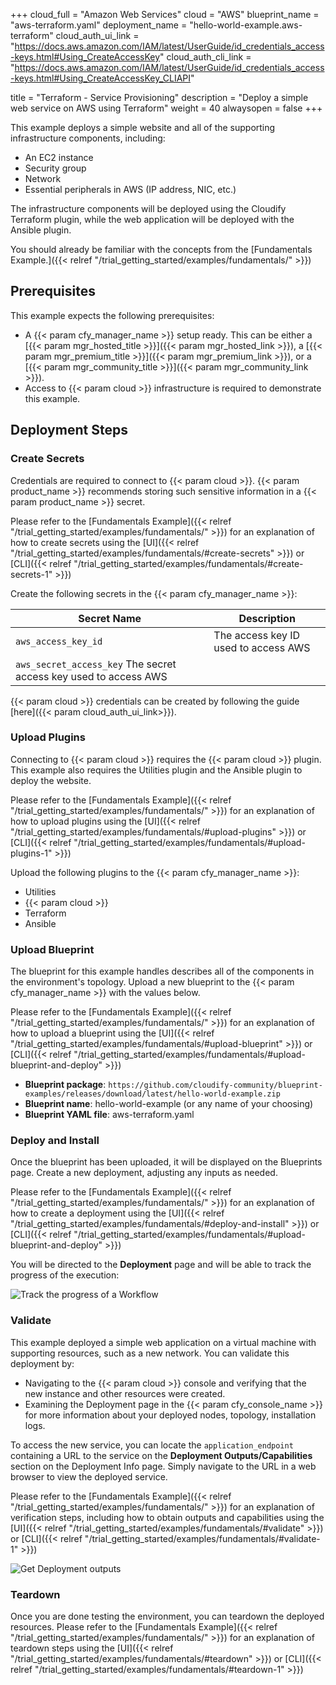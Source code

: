 +++
cloud_full = "Amazon Web Services"
cloud = "AWS"
blueprint_name = "aws-terraform.yaml"
deployment_name = "hello-world-example.aws-terraform"
cloud_auth_ui_link = "https://docs.aws.amazon.com/IAM/latest/UserGuide/id_credentials_access-keys.html#Using_CreateAccessKey"
cloud_auth_cli_link = "https://docs.aws.amazon.com/IAM/latest/UserGuide/id_credentials_access-keys.html#Using_CreateAccessKey_CLIAPI"

title = "Terraform - Service Provisioning"
description = "Deploy a simple web service on AWS using Terraform"
weight = 40
alwaysopen = false
+++

This example deploys a simple website and all of the supporting infrastructure components, including:

* An EC2 instance
* Security group
* Network
* Essential peripherals in AWS (IP address, NIC, etc.)

The infrastructure components will be deployed using the Cloudify Terraform plugin, while the web application will be deployed with the Ansible plugin.

You should already be familiar with the concepts from the [Fundamentals Example.]({{< relref "/trial_getting_started/examples/fundamentals/" >}})

## Prerequisites

This example expects the following prerequisites:

* A {{< param cfy_manager_name >}} setup ready. This can be either a [{{< param mgr_hosted_title >}}]({{< param mgr_hosted_link >}}), a [{{< param mgr_premium_title >}}]({{< param mgr_premium_link >}}), or a [{{< param mgr_community_title >}}]({{< param mgr_community_link >}}).
* Access to {{< param cloud >}} infrastructure is required to demonstrate this example.

## Deployment Steps

### Create Secrets

Credentials are required to connect to {{< param cloud >}}. {{< param product_name >}} recommends storing such sensitive information in a {{< param product_name >}} secret.

Please refer to the [Fundamentals Example]({{< relref "/trial_getting_started/examples/fundamentals/" >}}) for an explanation of how to create secrets using the [UI]({{< relref "/trial_getting_started/examples/fundamentals/#create-secrets" >}}) or [CLI]({{< relref "/trial_getting_started/examples/fundamentals/#create-secrets-1" >}})

Create the following secrets in the {{< param cfy_manager_name >}}:

|                           Secret Name                            |             Description              |
| ---------------------------------------------------------------- | ------------------------------------ |
| `aws_access_key_id`                                              | The access key ID used to access AWS |
| `aws_secret_access_key` The secret access key used to access AWS |                                      |

{{< param cloud >}} credentials can be created by following the guide [here]({{< param cloud_auth_ui_link>}}).

### Upload Plugins

Connecting to {{< param cloud >}} requires the {{< param cloud >}} plugin. This example also requires the Utilities plugin and the Ansible plugin to deploy the website.

Please refer to the [Fundamentals Example]({{< relref "/trial_getting_started/examples/fundamentals/" >}}) for an explanation of how to upload plugins using the [UI]({{< relref "/trial_getting_started/examples/fundamentals/#upload-plugins" >}}) or [CLI]({{< relref "/trial_getting_started/examples/fundamentals/#upload-plugins-1" >}})

Upload the following plugins to the {{< param cfy_manager_name >}}:

* Utilities
* {{< param cloud >}}
* Terraform
* Ansible

### Upload Blueprint

The blueprint for this example handles describes all of the components in the environment's topology. Upload a new blueprint to the {{< param cfy_manager_name >}} with the values below.

Please refer to the [Fundamentals Example]({{< relref "/trial_getting_started/examples/fundamentals/" >}}) for an explanation of how to upload a blueprint using the [UI]({{< relref "/trial_getting_started/examples/fundamentals/#upload-blueprint" >}}) or [CLI]({{< relref "/trial_getting_started/examples/fundamentals/#upload-blueprint-and-deploy" >}})

* **Blueprint package**: `https://github.com/cloudify-community/blueprint-examples/releases/download/latest/hello-world-example.zip`
* **Blueprint name**: hello-world-example (or any name of your choosing)
* **Blueprint YAML file**: aws-terraform.yaml

### Deploy and Install

Once the blueprint has been uploaded, it will be displayed on the Blueprints page. Create a new deployment, adjusting any inputs as needed.

Please refer to the [Fundamentals Example]({{< relref "/trial_getting_started/examples/fundamentals/" >}}) for an explanation of how to create a deployment using the [UI]({{< relref "/trial_getting_started/examples/fundamentals/#deploy-and-install" >}}) or [CLI]({{< relref "/trial_getting_started/examples/fundamentals/#upload-blueprint-and-deploy" >}})

You will be directed to the **Deployment** page and will be able to track the progress of the execution:

![Track the progress of a Workflow]( /images/trial_getting_started/aws_terraform/execution-progress-hw.png )

### Validate

This example deployed a simple web application on a virtual machine with supporting resources, such as a new network. You can validate this deployment by:

* Navigating to the {{< param cloud >}} console and verifying that the new instance and other resources were created.
* Examining the Deployment page in the {{< param cfy_console_name >}} for more information about your deployed nodes, topology, installation logs.

To access the new service, you can locate the `application_endpoint` containing a URL to the service on the **Deployment Outputs/Capabilities** section on the Deployment Info page. Simply navigate to the URL in a web browser to view the deployed service.

Please refer to the [Fundamentals Example]({{< relref "/trial_getting_started/examples/fundamentals/" >}}) for an explanation of verification steps, including how to obtain outputs and capabilities using the [UI]({{< relref "/trial_getting_started/examples/fundamentals/#validate" >}}) or [CLI]({{< relref "/trial_getting_started/examples/fundamentals/#validate-1" >}})

![Get Deployment outputs]( /images/trial_getting_started/first_service/Screenshot327.png )

### Teardown

Once you are done testing the environment, you can teardown the deployed resources. Please refer to the [Fundamentals Example]({{< relref "/trial_getting_started/examples/fundamentals/" >}}) for an explanation of teardown steps using the [UI]({{< relref "/trial_getting_started/examples/fundamentals/#teardown" >}}) or [CLI]({{< relref "/trial_getting_started/examples/fundamentals/#teardown-1" >}})
